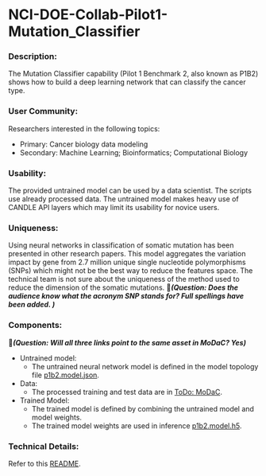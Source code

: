 # NCI-DOE-Collab-Pilot1-Mutation_Classifier

### Description:
The Mutation Classifier capability (Pilot 1 Benchmark 2, also known as P1B2) shows how to build a deep learning network that can classify the cancer type.

### User Community:	
Researchers interested in the following topics:
* Primary: Cancer biology data modeling
* Secondary: Machine Learning; Bioinformatics; Computational Biology

### Usability:	
The provided untrained model can be used by a data scientist. The scripts use already processed data. The untrained model makes heavy use of CANDLE API layers which may limit its usability for novice users.

### Uniqueness:	
Using neural networks in classification of somatic mutation has been presented in other research papers. This model aggregates the variation impact by gene from 2.7 million unique single nucleotide polymorphisms (SNPs) which might not be the best way to reduce the features space. The technical team is not sure about the uniqueness of the method used to reduce the dimension of the somatic mutations.
 &#x1F534;_**(Question: Does the audience know what the acronym SNP stands for? Full spellings have been added. )**_

### Components:	
&#x1F534;_**(Question: Will all three links point to the same asset in MoDaC? Yes)**_
* Untrained model: 
  * The untrained neural network model is defined in the model topology file [p1b2.model.json](https://modac.cancer.gov/searchTab?dme_data_id=). 
* Data:
  * The processed training and test data are in [ToDo: MoDaC](https://modac.cancer.gov/searchTab?dme_data_id=).
* Trained Model:
  * The trained model is defined by combining the untrained model and model weights.
  * The trained model weights are used in inference [p1b2.model.h5](https://modac.cancer.gov/searchTab?dme_data_id=).

### Technical Details:
Refer to this [README](./Pilot1/P1B2/README.md).
